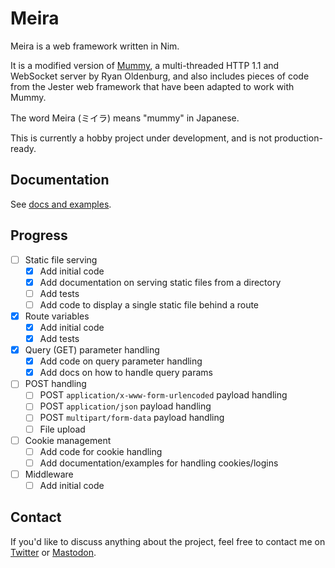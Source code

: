 # Meira

Meira is a web framework written in Nim.

It is a modified version of [Mummy](https://github.com/guzba/mummy), a
multi-threaded HTTP 1.1 and WebSocket server by Ryan Oldenburg, and also
includes pieces of code from the Jester web framework that have been adapted to
work with Mummy.

The word Meira (ミイラ) means "mummy" in Japanese.

This is currently a hobby project under development, and is not
production-ready.

## Documentation

See [docs and examples](./examples/README.md).

## Progress

- [ ] Static file serving
  - [X] Add initial code
  - [X] Add documentation on serving static files from a directory
  - [ ] Add tests
  - [ ] Add code to display a single static file behind a route
- [X] Route variables
  - [X] Add initial code
  - [X] Add tests
- [X] Query (GET) parameter handling
  - [X] Add code on query parameter handling
  - [X] Add docs on how to handle query params
- [ ] POST handling
  - [ ] POST `application/x-www-form-urlencoded` payload handling
  - [ ] POST `application/json` payload handling
  - [ ] POST `multipart/form-data` payload handling
  - [ ] File upload
- [ ] Cookie management
  - [ ] Add code for cookie handling
  - [ ] Add documentation/examples for handling cookies/logins
- [ ] Middleware
  - [ ] Add initial code

## Contact

If you'd like to discuss anything about the project, feel free to contact me
on [Twitter](https://twitter.com/jasonprogrammer) or [Mastodon](https://mastodon.social/@jasonprogrammer).
